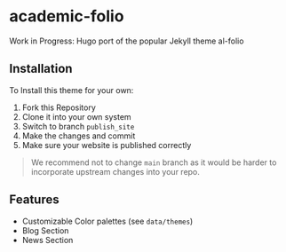 # academic-folio

Work in Progress: Hugo port of the popular Jekyll theme al-folio

## Installation

To Install this theme for your own:

1. Fork this Repository
2. Clone it into your own system
3. Switch to branch `publish_site`
4. Make the changes and commit
5. Make sure your website is published correctly

> We recommend not to change `main` branch as it would be harder to incorporate upstream changes into your repo.


## Features 
- Customizable Color palettes (see `data/themes`)
- Blog Section
- News Section

